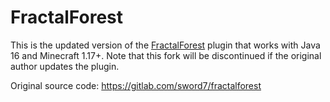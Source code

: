 # FractalForest

This is the updated version of the [FractalForest](https://www.spigotmc.org/resources/fractal-forest.75850/) plugin that works with Java 16 and Minecraft 1.17+. Note that this fork will be discontinued if the original author updates the plugin.

Original source code: https://gitlab.com/sword7/fractalforest
